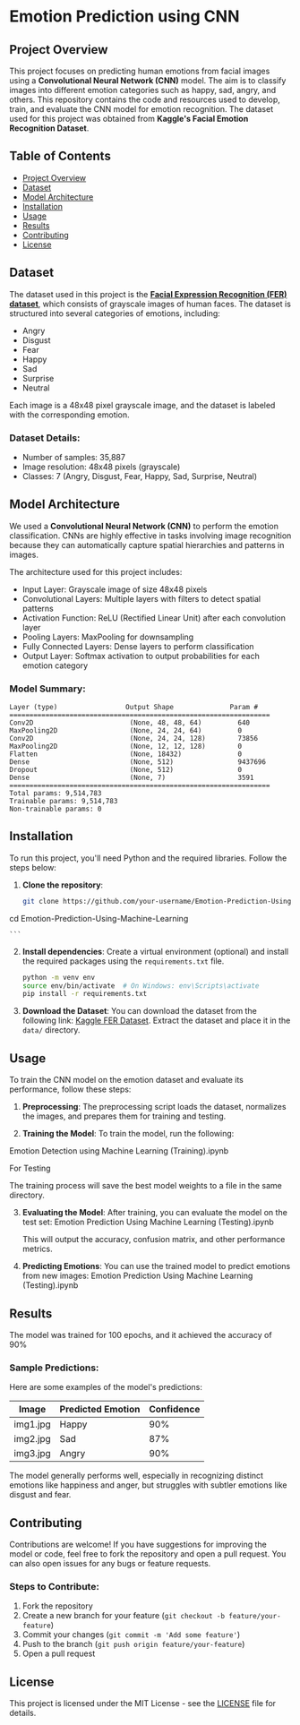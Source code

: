 
# Emotion Prediction using CNN

## Project Overview
This project focuses on predicting human emotions from facial images using a **Convolutional Neural Network (CNN)** model. The aim is to classify images into different emotion categories such as happy, sad, angry, and others. This repository contains the code and resources used to develop, train, and evaluate the CNN model for emotion recognition. The dataset used for this project was obtained from **Kaggle's Facial Emotion Recognition Dataset**.

## Table of Contents
- [Project Overview](#project-overview)
- [Dataset](#dataset)
- [Model Architecture](#model-architecture)
- [Installation](#installation)
- [Usage](#usage)
- [Results](#results)
- [Contributing](#contributing)
- [License](#license)

## Dataset
The dataset used in this project is the **[Facial Expression Recognition (FER) dataset](https://www.kaggle.com/datasets/msambare/fer2013)**, which consists of grayscale images of human faces. The dataset is structured into several categories of emotions, including:
- Angry
- Disgust
- Fear
- Happy
- Sad
- Surprise
- Neutral

Each image is a 48x48 pixel grayscale image, and the dataset is labeled with the corresponding emotion.

### Dataset Details:
- Number of samples: 35,887
- Image resolution: 48x48 pixels (grayscale)
- Classes: 7 (Angry, Disgust, Fear, Happy, Sad, Surprise, Neutral)

## Model Architecture
We used a **Convolutional Neural Network (CNN)** to perform the emotion classification. CNNs are highly effective in tasks involving image recognition because they can automatically capture spatial hierarchies and patterns in images.

The architecture used for this project includes:
- Input Layer: Grayscale image of size 48x48 pixels
- Convolutional Layers: Multiple layers with filters to detect spatial patterns
- Activation Function: ReLU (Rectified Linear Unit) after each convolution layer
- Pooling Layers: MaxPooling for downsampling
- Fully Connected Layers: Dense layers to perform classification
- Output Layer: Softmax activation to output probabilities for each emotion category

### Model Summary:
```
Layer (type)                 Output Shape              Param #
=================================================================
Conv2D                        (None, 48, 48, 64)         640
MaxPooling2D                  (None, 24, 24, 64)         0
Conv2D                        (None, 24, 24, 128)        73856
MaxPooling2D                  (None, 12, 12, 128)        0
Flatten                       (None, 18432)              0
Dense                         (None, 512)                9437696
Dropout                       (None, 512)                0
Dense                         (None, 7)                  3591
=================================================================
Total params: 9,514,783
Trainable params: 9,514,783
Non-trainable params: 0
```

## Installation
To run this project, you'll need Python and the required libraries. Follow the steps below:

1. **Clone the repository**:
   ```bash
   git clone https://github.com/your-username/Emotion-Prediction-Using-Machine-Learning.git
cd Emotion-Prediction-Using-Machine-Learning

    ```
2. **Install dependencies**:
   Create a virtual environment (optional) and install the required packages using the `requirements.txt` file.
   ```bash
   python -m venv env
   source env/bin/activate  # On Windows: env\Scripts\activate
   pip install -r requirements.txt
   ```

3. **Download the Dataset**:
   You can download the dataset from the following link: [Kaggle FER Dataset](https://www.kaggle.com/datasets/msambare/fer2013). Extract the dataset and place it in the `data/` directory.

## Usage
To train the CNN model on the emotion dataset and evaluate its performance, follow these steps:

1. **Preprocessing**: The preprocessing script loads the dataset, normalizes the images, and prepares them for training and testing.

2. **Training the Model**:
   To train the model, run the following:
  
  Emotion Detection using Machine Learning  (Training).ipynb

  For Testing
   

   The training process will save the best model weights to a file in the same directory.

3. **Evaluating the Model**:
   After training, you can evaluate the model on the test set:
   Emotion Prediction Using Machine Learning (Testing).ipynb

   This will output the accuracy, confusion matrix, and other performance metrics.

4. **Predicting Emotions**:
   You can use the trained model to predict emotions from new images:
  Emotion Prediction Using Machine Learning (Testing).ipynb 

## Results
The model was trained for 100 epochs, and it achieved the accuracy of 90%

### Sample Predictions:
Here are some examples of the model's predictions:

| Image | Predicted Emotion | Confidence |
|-------|-------------------|------------|
| img1.jpg | Happy | 90% |
| img2.jpg | Sad | 87% |
| img3.jpg | Angry | 90% |

The model generally performs well, especially in recognizing distinct emotions like happiness and anger, but struggles with subtler emotions like disgust and fear.

## Contributing
Contributions are welcome! If you have suggestions for improving the model or code, feel free to fork the repository and open a pull request. You can also open issues for any bugs or feature requests.

### Steps to Contribute:
1. Fork the repository
2. Create a new branch for your feature (`git checkout -b feature/your-feature`)
3. Commit your changes (`git commit -m 'Add some feature'`)
4. Push to the branch (`git push origin feature/your-feature`)
5. Open a pull request

## License
This project is licensed under the MIT License - see the [LICENSE](LICENSE) file for details.
